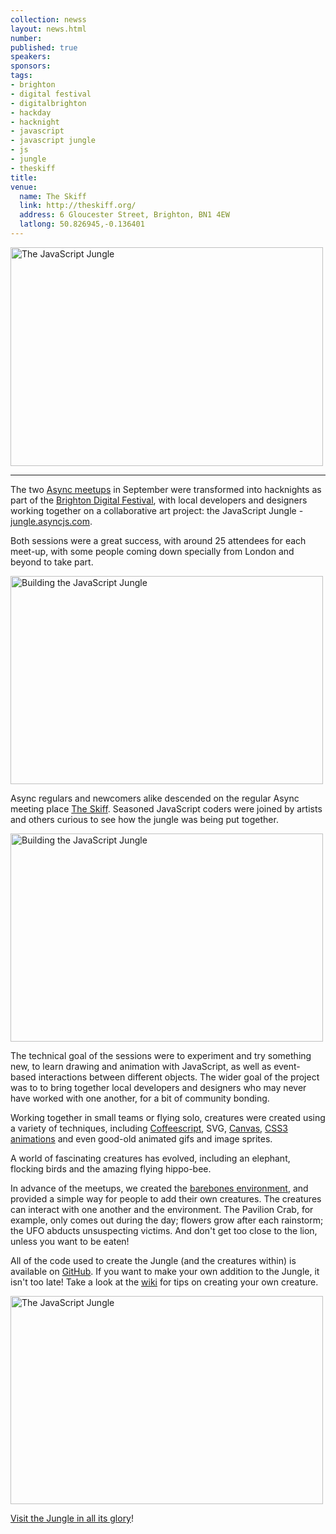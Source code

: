 ```yaml
--- 
collection: newss
layout: news.html
number: 
published: true
speakers: 
sponsors: 
tags: 
- brighton
- digital festival
- digitalbrighton
- hackday
- hacknight
- javascript
- javascript jungle
- js
- jungle
- theskiff
title: 
venue: 
  name: The Skiff
  link: http://theskiff.org/
  address: 6 Gloucester Street, Brighton, BN1 4EW
  latlong: 50.826945,-0.136401
---
```

<a href="http://jungle.asyncjs.com" title="The JavaScript Jungle"><img src="http://farm7.static.flickr.com/6173/6192029711_a8ff1bf0e6_o.jpg" width="500" height="350" alt="The JavaScript Jungle"></a>

<hr />

The two <a href="http://asyncjs.com/jungle/">Async meetups</a> in September were transformed into hacknights as part of the <a href="http://brightondigitalfestival.co.uk">Brighton Digital Festival</a>, with local developers and designers working together on a collaborative art project: the JavaScript Jungle - <a href="http://jungle.asyncjs.com/">jungle.asyncjs.com</a>.

Both sessions were a great success, with around 25 attendees for each meet-up, with some people coming down specially from London and beyond to take part.

<a href="http://www.flickr.com/photos/thegingerbloke/6176980105/"><img src="http://farm7.static.flickr.com/6163/6176980105_00b4f7c8f3.jpg" alt="Building the JavaScript Jungle" width="500" height="333"></a>

Async regulars and newcomers alike descended on the regular Async meeting place <a href="http://theskiff.org/">The Skiff</a>.  Seasoned JavaScript coders were joined by artists and others curious to see how the jungle was being put together.

<a href="http://www.flickr.com/photos/thegingerbloke/6177506924/"><img src="http://farm7.static.flickr.com/6175/6177506924_10240cba78.jpg" alt="Building the JavaScript Jungle" width="500" height="333"></a>

The technical goal of the sessions were to experiment and try something new, to learn drawing and animation with JavaScript, as well as event-based interactions between different objects. The wider goal of the project was to to bring together local developers and designers who may never have worked with one another, for a bit of community bonding.

Working together in small teams or flying solo, creatures were created using a variety of techniques, including <a href="http://asyncjs.com/coffeescript/">Coffeescript</a>, SVG, <a href="http://asyncjs.com/canvas/">Canvas</a>, <a href="http://asyncjs.com/css3/">CSS3 animations</a> and even good-old animated gifs and image sprites.

A world of fascinating creatures has evolved, including an elephant, flocking birds and the amazing flying hippo-bee.

In advance of the meetups, we created the <a href="http://jungle.asyncjs.com/?dev">barebones environment</a>, and provided a simple way for people to add their own creatures. The creatures can interact with one another and the environment. The Pavilion Crab, for example, only comes out during the day; flowers grow after each rainstorm; the UFO abducts unsuspecting victims. And don't get too close to the lion, unless you want to be eaten!

All of the code used to create the Jungle (and the creatures within) is available on <a href="http://github.com/asyncjs/Javascript-Jungle">GitHub</a>. If you want to make your own addition to the Jungle, it isn't too late! Take a look at the <a href="https://github.com/asyncjs/Javascript-Jungle/wiki">wiki</a> for tips on creating your own creature.

<a href="http://www.flickr.com/photos/thegingerbloke/6172978095/"><img src="http://farm7.static.flickr.com/6173/6172978095_f66b404fd1.jpg" alt="The JavaScript Jungle" width="500" height="333"></a>

<a href="http://jungle.asyncjs.com">Visit the Jungle in all its glory</a>!
